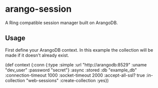 # arango-session
A Ring compatible session manager built on ArangoDB.

## Usage
First define your ArangoDB context. In this example the collection will be
made if it doesn't already exist.

(def context {:conn {:type :simple
                      :url "http://arangodb:8529"
                      :uname "dev_user"
                      :password "secret"}
               :async :stored
               :db "example_db"
               :connection-timeout 1000
               :socket-timeout 2000
               :accept-all-ssl? true
               :in-collection "web-sessions"
               :create-collection :yes})